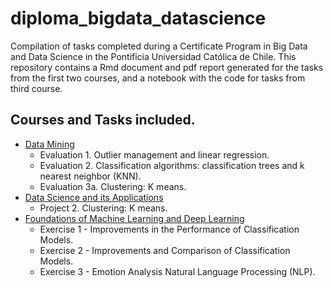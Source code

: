 # diploma_bigdata_datascience

Compilation of tasks completed during a Certificate Program in Big Data and Data Science in the Pontificia Universidad Católica de Chile.
This repository contains a Rmd document and pdf report generated for the tasks from the first two courses, and a notebook with the code for tasks from third course.

## Courses and Tasks included.
* <a href="https://github.com/pherreragalvez/big_data_science_diploma/tree/main/Miner%C3%ADa%20de%20datos" target="_blank">Data Mining</a>
  * Evaluation 1. Outlier management and linear regression.
  * Evaluation 2. Classification algorithms: classification trees and k nearest neighbor (KNN).
  * Evaluation 3a. Clustering: K means.
* <a href="https://github.com/pherreragalvez/big_data_science_diploma/tree/main/Ciencia%20de%20datos%20y%20sus%20aplicaciones" target="_blank">Data Science and its Applications</a>
  * Project 2. Clustering: K means.
* <a href="https://github.com/pherreragalvez/big_data_science_diploma/tree/main/Fundamentos%20ML%20DL" target="_blank">Foundations of Machine Learning and Deep Learning</a>
  * Exercise 1 - Improvements in the Performance of Classification Models.
  * Exercise 2 - Improvements and Comparison of Classification Models.
  * Exercise 3 - Emotion Analysis Natural Language Processing (NLP).


